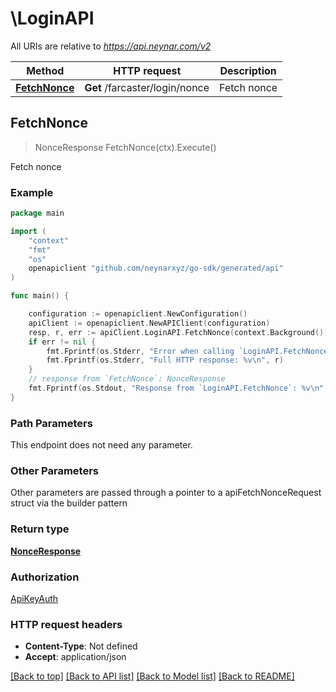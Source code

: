 # \LoginAPI

All URIs are relative to *https://api.neynar.com/v2*

Method | HTTP request | Description
------------- | ------------- | -------------
[**FetchNonce**](LoginAPI.md#FetchNonce) | **Get** /farcaster/login/nonce | Fetch nonce



## FetchNonce

> NonceResponse FetchNonce(ctx).Execute()

Fetch nonce



### Example

```go
package main

import (
	"context"
	"fmt"
	"os"
	openapiclient "github.com/neynarxyz/go-sdk/generated/api"
)

func main() {

	configuration := openapiclient.NewConfiguration()
	apiClient := openapiclient.NewAPIClient(configuration)
	resp, r, err := apiClient.LoginAPI.FetchNonce(context.Background()).Execute()
	if err != nil {
		fmt.Fprintf(os.Stderr, "Error when calling `LoginAPI.FetchNonce``: %v\n", err)
		fmt.Fprintf(os.Stderr, "Full HTTP response: %v\n", r)
	}
	// response from `FetchNonce`: NonceResponse
	fmt.Fprintf(os.Stdout, "Response from `LoginAPI.FetchNonce`: %v\n", resp)
}
```

### Path Parameters

This endpoint does not need any parameter.

### Other Parameters

Other parameters are passed through a pointer to a apiFetchNonceRequest struct via the builder pattern


### Return type

[**NonceResponse**](NonceResponse.md)

### Authorization

[ApiKeyAuth](../README.md#ApiKeyAuth)

### HTTP request headers

- **Content-Type**: Not defined
- **Accept**: application/json

[[Back to top]](#) [[Back to API list]](../README.md#documentation-for-api-endpoints)
[[Back to Model list]](../README.md#documentation-for-models)
[[Back to README]](../README.md)

